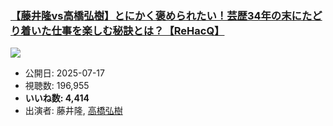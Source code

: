 ### [【藤井隆vs高橋弘樹】とにかく褒められたい！芸歴34年の末にたどり着いた仕事を楽しむ秘訣とは？【ReHacQ】](https://www.youtube.com/watch?v=jSDZp7qoW0Q)
[![](https://img.youtube.com/vi/jSDZp7qoW0Q/sddefault.jpg)](https://www.youtube.com/watch?v=jSDZp7qoW0Q)
-   公開日: 2025-07-17
-   視聴数: 196,955
-   **いいね数: 4,414**
-   出演者: 藤井隆, [高橋弘樹](/rehacq_fan/people/高橋弘樹 "wikilink")
